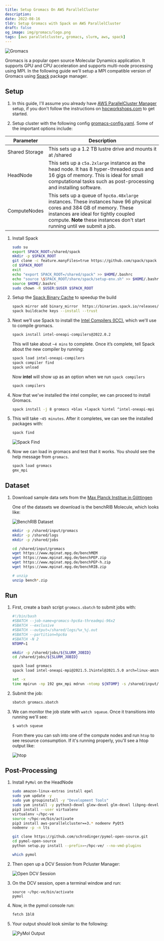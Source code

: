 ```yaml
---
title: Setup Gromacs On AWS ParallelCluster
description:
date: 2022-08-16
tldr: Setup Gromacs with Spack on AWS ParallelCluster
draft: false
og_image: img/gromacs/logo.png
tags: [aws parallelcluster, gromacs, slurm, aws, spack]
---
```


![Gromacs](/img/gromacs/logo.png)

Gromacs is a popular open source Molecular Dynamics application. It supports GPU and CPU acceleration and supports multi-node processing using MPI. In the following guide we'll setup a MPI compatible version of Gromacs using [Spack](https://spack.io/) package manager.

## Setup

1. In this guide, I'll assume you already have [AWS ParallelCluster Manager](https://pcluster.cloud) setup, if you don't follow the instructions on [hpcworkshops.com](https://www.hpcworkshops.com/03-deploy-pcm.html) to get started.

1. Setup cluster with the following config [gromacs-config.yaml](/templates/gromacs-config.yaml). Some of the important options include:

| **Parameter**  | **Description**                                                                                                                                                            |
|----------------|----------------------------------------------------------------------------------------------------------------------------------------------------------------------------|
| Shared Storage | This sets up a 1.2 TB lustre drive and mounts it at /shared                                                                                                                |
| HeadNode       | This sets up a `c5a.2xlarge` instance as the head node. It has 8 hyper-threaded cpus and 16 gigs of memory. This is ideal for small computational tasks such as post-processing and installing software.                                                                |
| ComputeNodes   | This sets up a queue of `hpc6a.48xlarge` instances. These instances have 96 physical cores and 384 GB of memory. These instances are ideal for tightly coupled compute. **Note** these instances don't start running until we submit a job. |

1. Install Spack

    ```bash
    sudo su
    export SPACK_ROOT=/shared/spack
    mkdir -p $SPACK_ROOT
    git clone -c feature.manyFiles=true https://github.com/spack/spack $SPACK_ROOT
    cd $SPACK_ROOT
    exit
    echo "export SPACK_ROOT=/shared/spack" >> $HOME/.bashrc
    echo "source \$SPACK_ROOT/share/spack/setup-env.sh" >> $HOME/.bashrc
    source $HOME/.bashrc
    sudo chown -R $USER:$USER $SPACK_ROOT
    ```

1. Setup the [Spack Binary Cache](https://spack.io/spack-binary-packages/) to speedup the build

    ```bash
    spack mirror add binary_mirror  https://binaries.spack.io/releases/v0.18
    spack buildcache keys --install --trust
    ```

1. Next we’ll use Spack to install the [Intel Compilers (ICC)](https://www.intel.com/content/www/us/en/developer/tools/oneapi/toolkits.html), which we'll use to compile gromacs.

    ```bash
    spack install intel-oneapi-compilers@2022.0.2
    ```

    This will take about `~4 mins` to complete. Once it’s complete, tell Spack about the new compiler by running:

    ```bash
    spack load intel-oneapi-compilers
    spack compiler find
    spack unload
    ```

    Now **intel** will show up as an option when we run `spack compilers`

    ```bash
    spack compilers
    ```

1. Now that we've installed the intel compiler, we can proceed to install Gromacs.

    ```bash
    spack install -j 8 gromacs +blas +lapack %intel ^intel-oneapi-mpi
    ```

1. This will take `~45 minutes`. After it completes, we can see the installed packages with:

    ```bash
    spack find
    ```

    ![Spack Find](/img/gromacs/spack-packages.png)

1. Now we can load in gromacs and test that it works. You should see the help message from `gromacs`.

    ```bash
    spack load gromacs
    gmx_mpi
    ```

## Dataset

1. Download sample data sets from the [Max Planck Institue in Göttingen](https://www.mpinat.mpg.de/grubmueller/bench)

    One of the datasets we download is the benchRIB Molecule, which looks like:

    ![BenchRIB Dataset](/img/gromacs/benchRIB.png)

    ```bash
    mkdir -p /shared/input/gromacs
    mkdir -p /shared/logs
    mkdir -p /shared/jobs

    cd /shared/input/gromacs
    wget https://www.mpinat.mpg.de/benchMEM
    wget https://www.mpinat.mpg.de/benchPEP.zip
    wget https://www.mpinat.mpg.de/benchPEP-h.zip
    wget https://www.mpinat.mpg.de/benchRIB.zip

    # unzip
    unzip bench*.zip
    ```

## Run

1. First, create a bash script `gromacs.sbatch` to submit jobs with:

    ```bash
    #!/bin/bash
    #SBATCH --job-name=gromacs-hpc6a-threadmpi-96x2
    #SBATCH --exclusive
    #SBATCH --output=/shared/logs/%x_%j.out
    #SBATCH --partition=hpc6a
    #SBATCH -N 2
    NTOMP=1

    mkdir -p /shared/jobs/${SLURM_JOBID}
    cd /shared/jobs/${SLURM_JOBID}

    spack load gromacs
    spack load intel-oneapi-mpi@2021.5.1%intel@2021.5.0 arch=linux-amzn2-zen2

    set -x
    time mpirun -np 192 gmx_mpi mdrun -ntomp ${NTOMP} -s /shared/input/gromacs/benchRIB.tpr -resethway
    ```

1. Submit the job:

    ```bash
    sbatch gromacs.sbatch
    ```

1. We can monitor the job state with `watch squeue`. Once it transitions into running we'll see:

    ```bash
    $ watch squeue
    ```

    From there you can ssh into one of the compute nodes and run `htop` to see resource consumption. If it's running properly, you'll see a htop output like:

    ![htop](/img/gromacs/htop.png)

## Post-Processing

1. Install `PyMol` on the HeadNode

    ```bash
    sudo amazon-linux-extras install epel
    sudo yum update -y 
    sudo yum groupinstall -y "Development Tools"
    sudo yum install -y python3-devel glew-devel glm-devel libpng-devel libxml2-devel freetype-devel freeglut-devel qt5-qtbase
    pip3 install --user virtualenv
    virtualenv ~/hpc-ve
    source ~/hpc-ve/bin/activate
    pip3 install aws-parallelcluster==3.* nodeenv PyQt5
    nodeenv -p -n lts

    git clone https://github.com/schrodinger/pymol-open-source.git
    cd pymol-open-source
    python setup.py install --prefix=~/hpc-ve/ --no-vmd-plugins

    which pymol
    ```

1. Then open up a DCV Session from Pcluster Manager:

    ![Open DCV Session](https://user-images.githubusercontent.com/5545980/179796745-e1325349-da48-40b6-9dff-906aa3118ab4.png)

1. On the DCV session, open a terminal window and run:

    ```batch
    source ~/hpc-ve/bin/activate
    pymol
    ```

1. Now, in the pymol console run:

    ```bash
    fetch 1bl8
    ```

1. Your output should look similar to the following:

    ![PyMol Output](https://user-images.githubusercontent.com/5545980/179797286-a70d890b-5af8-468e-b283-ffcbafb6ef2f.png)